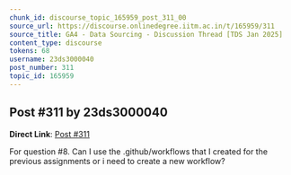 ```yaml
---
chunk_id: discourse_topic_165959_post_311_00
source_url: https://discourse.onlinedegree.iitm.ac.in/t/165959/311
source_title: GA4 - Data Sourcing - Discussion Thread [TDS Jan 2025]
content_type: discourse
tokens: 68
username: 23ds3000040
post_number: 311
topic_id: 165959
---
```


## Post #311 by 23ds3000040

**Direct Link**: [Post #311](https://discourse.onlinedegree.iitm.ac.in/t/165959/311)

For question #8. Can I use the .github/workflows that I created for the previous assignments or i need to create a new workflow?
